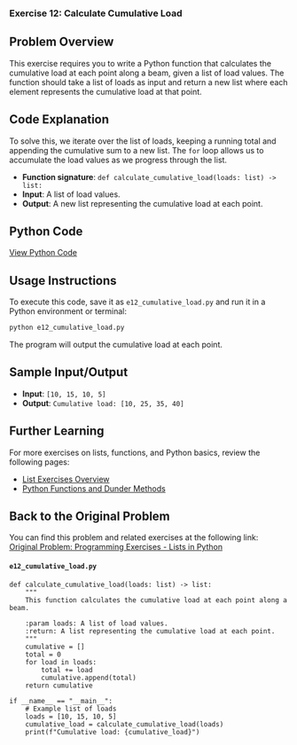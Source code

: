 ### **Exercise 12: Calculate Cumulative Load**

## Problem Overview
This exercise requires you to write a Python function that calculates the cumulative load at each point along a beam, given a list of load values. The function should take a list of loads as input and return a new list where each element represents the cumulative load at that point.

## Code Explanation
To solve this, we iterate over the list of loads, keeping a running total and appending the cumulative sum to a new list. The `for` loop allows us to accumulate the load values as we progress through the list.

- **Function signature**: `def calculate_cumulative_load(loads: list) -> list:`
- **Input**: A list of load values.
- **Output**: A new list representing the cumulative load at each point.

## Python Code
[View Python Code](./e12_cumulative_load.py)

## Usage Instructions
To execute this code, save it as `e12_cumulative_load.py` and run it in a Python environment or terminal:

```bash
python e12_cumulative_load.py
```

The program will output the cumulative load at each point.

## Sample Input/Output
- **Input**: `[10, 15, 10, 5]`
- **Output**: `Cumulative load: [10, 25, 35, 40]`

## Further Learning
For more exercises on lists, functions, and Python basics, review the following pages:
- [List Exercises Overview](https://jsp.shiksha/index.php/portfolio/bcse101e-computer-programming-python/introduction-python/understanding-data-structures-python/lists/programming-exercises-004-lists-python)
- [Python Functions and Dunder Methods](https://jsp.shiksha/index.php/portfolio/bcse101e-computer-programming-python/introduction-python/understanding-functions-python/dunder-methods-python)

## Back to the Original Problem
You can find this problem and related exercises at the following link:  
[Original Problem: Programming Exercises - Lists in Python](https://jsp.shiksha/index.php/portfolio/bcse101e-computer-programming-python/introduction-python/understanding-data-structures-python/lists/programming-exercises-004-lists-python)

#### `e12_cumulative_load.py`

```
def calculate_cumulative_load(loads: list) -> list:
    """
    This function calculates the cumulative load at each point along a beam.
    
    :param loads: A list of load values.
    :return: A list representing the cumulative load at each point.
    """
    cumulative = []
    total = 0
    for load in loads:
        total += load
        cumulative.append(total)
    return cumulative

if __name__ == "__main__":
    # Example list of loads
    loads = [10, 15, 10, 5]
    cumulative_load = calculate_cumulative_load(loads)
    print(f"Cumulative load: {cumulative_load}")
```